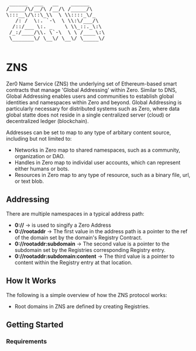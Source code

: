 <pre>
 ______  ___   __    ______ 
/_____/\/__/\ /__/\ /_____/\
\:::__\/\::\_\\  \ \\::::_\/_
   /: /  \:. `-\  \ \\:\/___/\
  /::/___ \:. _    \ \\_::._\:\
 /_:/____/\\. \`-\  \ \ /____\:\
 \_______\/ \__\/ \__\/ \_____\/   

</pre>

# ZNS

Zer0 Name Service (ZNS) the underlying set of Ethereum-based smart contracts that manage 'Global Addressing' within Zero. Similar to DNS, Global Addressing enables users and communities to establish global identities and namespaces within Zero and beyond. Global Addressing is particularly necessary for distributed systems such as Zero, where data global statte does not reside in a single centralized server (cloud) or decentralized ledger (blockchain).

Addresses can be set to map to any type of arbitary content source, including but not limited to:

- Networks in Zero map to shared namespaces, such as a community, organization or DAO. 
- Handles in Zero map to individal user accounts, which can represent either humans or bots.
- Resources in Zero map to any type of resource, such as a binary file, url, or text blob. 

## Addressing

There are multiple namespaces in a typical address path:

- **0://** -> is used to singify a Zero Address
- **0://rootaddr** -> The first value in the address path is a pointer to the ref of the domain set by the domain's Registry Contract.
- **0://rootaddr:subdomain** -> The second value is a pointer to the subdomain set by the Registries corresponding Registry entry. 
- **0://rootaddr:subdomain:content** -> The third value is a pointer to content within the Registry entry at that location. 

## How It Works

The following is a simple overview of how the ZNS protocol works: 

- Root domains in ZNS are defined by creating Registries. 

## Getting Started

### Requirements 